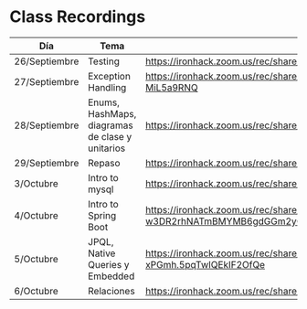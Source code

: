 # Class Recordings

| Día           | Tema    | Enlace                                                       |
| ------------- | ------- | ------------------------------------------------------------ |
| 26/Septiembre | Testing | https://ironhack.zoom.us/rec/share/xSRBHHxrJVNLaH0ZqTxS2P514jCtFG6TDblEPiO-SSe_BfKwfabu7e18BtOR3Ii7.ZFr4WXiJsELRag_K |
| 27/Septiembre | Exception Handling | https://ironhack.zoom.us/rec/share/WpB-FUNR3bXr9iz94uddtEQusUr84ngNyeCMmFkVcWa1WIFFnJC0jZK1b9DUAkph.bUrGhg-MiL5a9RNQ|
| 28/Septiembre | Enums, HashMaps, diagramas de clase y unitarios | https://ironhack.zoom.us/rec/share/9aVnNGBA-2WUiivYQDGPHTf73e7_6S1IUfGTtpVyXeRCDmfHFtTKErhEAnEmxot5.r_dLBBTUhSWKoQkp |
| 29/Septiembre | Repaso | https://ironhack.zoom.us/rec/share/ojA2UIiNATZlWDNn7TgvS39VrD8zyXHZfhvgLkuSiQplWiVkENFXENl1rOeMNZsu.dkXYDLgzqxFB6HVQ |
| 3/Octubre | Intro to mysql | https://ironhack.zoom.us/rec/share/TpyqrfcxKROK5TfkINBTc3C2iHrgqK8tlcW8HwAOFz4NwApjqo2OWUi_7oaFgsEP.l3D_MvWn3w8R8jeQ |
| 4/Octubre | Intro to Spring Boot | https://ironhack.zoom.us/rec/share/SUPxH8HTymaPY2i-w3DR2rhNATmBMYMB6gdGGm2yO_scDntC4rIlEOM7LwlKA43q.1rLi2lmVLkon0Mjt |
| 5/Octubre | JPQL, Native Queries y Embedded | https://ironhack.zoom.us/rec/share/75Igm0zw5-LxHzWpQZ4RyNCu4N70xRrMQ_6N7GYRy5CJcklwOHHljmZPVo-xPGmh.5pqTwIQEkIF2OfQe |
| 6/Octubre | Relaciones | https://ironhack.zoom.us/rec/share/Kz9rVmsxrG8S0dYHCqyT3OjSXFVRhiydP9hrTeGvY86Ja6q8SnZ25fVfs7xVovoK.Kvom25s7YmDGMQEr |






